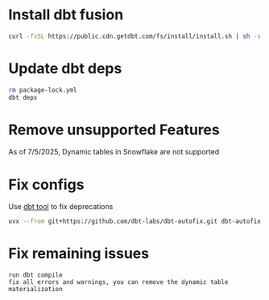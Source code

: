 # Install dbt fusion

```bash
curl -fsSL https://public.cdn.getdbt.com/fs/install/install.sh | sh -s -- --update
```

# Update dbt deps

```bash
rm package-lock.yml
dbt deps
```

# Remove unsupported Features

As of 7/5/2025, Dynamic tables in Snowflake are not supported



# Fix configs

Use [dbt tool](https://github.com/dbt-labs/dbt-autofix) to fix deprecations

```bash
uvx --from git+https://github.com/dbt-labs/dbt-autofix.git dbt-autofix deprecations --include-packages
```

# Fix remaining issues
```
run dbt compile
fix all errors and warnings, you can remove the dynamic table materialization
```
